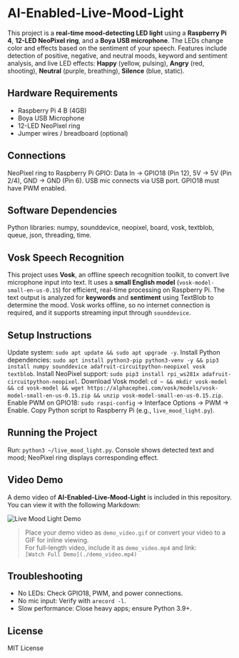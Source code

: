 # AI-Enabled-Live-Mood-Light

This project is a **real-time mood-detecting LED light** using a **Raspberry Pi 4**, **12-LED NeoPixel ring**, and a **Boya USB microphone**. The LEDs change color and effects based on the sentiment of your speech. Features include detection of positive, negative, and neutral moods, keyword and sentiment analysis, and live LED effects: **Happy** (yellow, pulsing), **Angry** (red, shooting), **Neutral** (purple, breathing), **Silence** (blue, static).  

## Hardware Requirements
- Raspberry Pi 4 B (4GB)  
- Boya USB Microphone  
- 12-LED NeoPixel ring  
- Jumper wires / breadboard (optional)  

## Connections
NeoPixel ring to Raspberry Pi GPIO: Data In → GPIO18 (Pin 12), 5V → 5V (Pin 2/4), GND → GND (Pin 6). USB mic connects via USB port. GPIO18 must have PWM enabled.  

## Software Dependencies
Python libraries: numpy, sounddevice, neopixel, board, vosk, textblob, queue, json, threading, time.  

## Vosk Speech Recognition
This project uses **Vosk**, an offline speech recognition toolkit, to convert live microphone input into text. It uses a **small English model** (`vosk-model-small-en-us-0.15`) for efficient, real-time processing on Raspberry Pi. The text output is analyzed for **keywords** and **sentiment** using TextBlob to determine the mood. Vosk works offline, so no internet connection is required, and it supports streaming input through `sounddevice`.  

## Setup Instructions
Update system: `sudo apt update && sudo apt upgrade -y`. Install Python dependencies: `sudo apt install python3-pip python3-venv -y && pip3 install numpy sounddevice adafruit-circuitpython-neopixel vosk textblob`. Install NeoPixel support: `sudo pip3 install rpi_ws281x adafruit-circuitpython-neopixel`. Download Vosk model: `cd ~ && mkdir vosk-model && cd vosk-model && wget https://alphacephei.com/vosk/models/vosk-model-small-en-us-0.15.zip && unzip vosk-model-small-en-us-0.15.zip`. Enable PWM on GPIO18: `sudo raspi-config` → Interface Options → PWM → Enable. Copy Python script to Raspberry Pi (e.g., `live_mood_light.py`).  

## Running the Project
Run: `python3 ~/live_mood_light.py`. Console shows detected text and mood; NeoPixel ring displays corresponding effect.  

## Video Demo
A demo video of **AI-Enabled-Live-Mood-Light** is included in this repository. You can view it with the following Markdown:  

![Live Mood Light Demo](./demo_video.gif)  

> Place your demo video as `demo_video.gif` or convert your video to a GIF for inline viewing.  
> For full-length video, include it as `demo_video.mp4` and link:  
> `[Watch Full Demo](./demo_video.mp4)`  

## Troubleshooting
- No LEDs: Check GPIO18, PWM, and power connections.  
- No mic input: Verify with `arecord -l`.  
- Slow performance: Close heavy apps; ensure Python 3.9+.  

## License
MIT License
